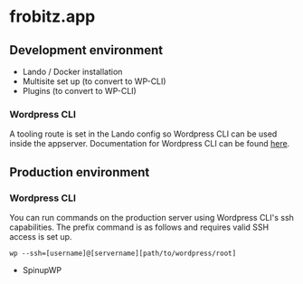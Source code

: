 # frobitz.app

## Development environment

- Lando / Docker installation
- Multisite set up (to convert to WP-CLI)
- Plugins  (to convert to WP-CLI)

### Wordpress CLI

A tooling route is set in the Lando config so Wordpress CLI can be used inside the appserver. Documentation for Wordpress CLI can be found [here](https://make.wordpress.org/cli/handbook/).

## Production environment

### Wordpress CLI

You can run commands on the production server using Wordpress CLI's ssh capabilities. The prefix command is as follows and requires valid SSH access is set up.

```
wp --ssh=[username]@[servername][path/to/wordpress/root]
```

- SpinupWP 